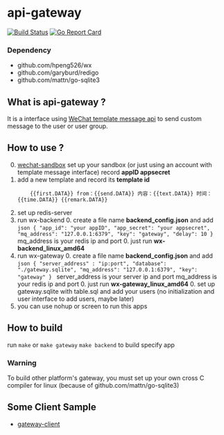 api-gateway
====

[![Build Status](https://travis-ci.org/hpeng526/wx-gateway.svg?branch=master)](https://travis-ci.org/hpeng526/wx-gateway)
[![Go Report Card](https://goreportcard.com/badge/github.com/hpeng526/wx-gateway)](https://goreportcard.com/report/github.com/hpeng526/wx-gateway)
### Dependency

- github.com/hpeng526/wx
- github.com/garyburd/redigo
- github.com/mattn/go-sqlite3

## What is api-gateway ?

It is a interface using [WeChat template message api]('https://mp.weixin.qq.com/wiki?t=resource/res_main&id=mp1433751277') to send custom message to the user or user group.

## How to use ?

0. [wechat-sandbox](https://mp.weixin.qq.com/debug/cgi-bin/sandbox?t=sandbox/login) set up your sandbox (or just using an account with template message interface) record <b>appID appsecret</b>
0. add a new template and record its <b>template id</b>
    ```
        {{first.DATA}} from：{{send.DATA}} 内容：{{text.DATA}} 时间：{{time.DATA}} {{remark.DATA}}
    ```
0. set up redis-server
0. run wx-backend
    0. create a file name <b>backend_config.json</b> and add
        ```json
            {
              "app_id": "your appID",
              "app_secret": "your appsecret",
              "mq_address": "127.0.0.1:6379",
              "key": "gateway",
              "delay": 10
            }
        ```
        mq_address is your redis ip and port
    0. just run <b>wx-backend_linux_amd64</b>
0. run wx-gateway
    0. create a file name <b>backend_config.json</b> and add
        ```json
            {
              "server_address" : "ip:port",
              "database": "./gateway.sqlite",
              "mq_address": "127.0.0.1:6379",
              "key": "gateway"
            }
        ```
        server_address is your server ip and port
        mq_address is your redis ip and port
    0. just run <b>wx-gateway_linux_amd64</b>
    0. set up gateway.sqlite with table.sql and add your users (no initialization
 and user interface to add users, maybe later)
0. you can use nohup or screen to run this apps

## How to build

run `make` or `make gateway` `make backend` to build specify app

### Warning

To build other platform's gateway, you must set up your own cross C compiler for linux (because of github.com/mattn/go-sqlite3)

## Some Client Sample
- [gateway-client](https://github.com/hpeng526/gateway-client)
